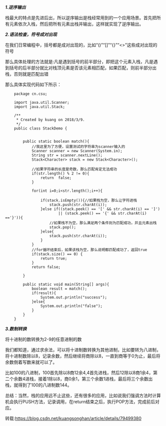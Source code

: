 
***1.逆序输出***

栈最大的特点是先进后出，所以逆序输出是栈经常用到的一个应用场景。首先把所有元素依次入栈，然后把所有元素出栈并输出，这样就实现了逆序输出。

***2.语法检查，符号成对出现***

在我们日常编程中，括号都是成对出现的，比如“()”“[]”“{}”“<>”这些成对出现的符号

那么具体处理的方法就是:凡是遇到括号的前半部分，即把这个元素入栈，凡是遇到括号的后半部分就比对栈顶元素是否该元素相匹配，如果匹配，则前半部分出栈，否则就是匹配出错

那么具体实现代码如下所示：

        package cn.csu;

        import java.util.Scanner;
        import java.util.Stack;

        /**
         * Created by kuang on 2018/3/9.
         */
        public class StackDemo {


            public static boolean match(){
                //我这里为了方便，设置测试的字符串为scanner输入的
                Scanner scanner = new Scanner(System.in);
                String str = scanner.nextLine();
                Stack<Character> stack = new Stack<Character>();

                //如果字符串的长度是奇数，那么匹配肯定无法成功
                if(str.length() % 2 != 0){
                    return  false;
                }

                for(int i=0;i<str.length();i++){

                    if(stack.isEmpty()){//如果栈为空，那么让字符进栈
                        stack.push(str.charAt(i));
                    }else if((stack.peek() == '[' && str.charAt(i) == ']')
                            || (stack.peek() == '{' && str.charAt(i) =='}')){
                        //如果栈不为空，那么满足两个条件则为匹配成功，并且元素出栈
                        stack.pop();
                    }else{
                        stack.push(str.charAt(i));
                    }
                }
                //for循环结束后，如果该栈为空，那么说明都匹配成功了，返回true
                if(stack.size() == 0) {
                    return true;
                }
                return false;

            }

            public static void main(String[] args){
                boolean result = match();
                if(result){
                    System.out.println("success");
                }else{
                    System.out.println("false");
                }
            }
        }
        
       

***3.数制转换***

将十进制的数转换为2-9的任意进制的数

我们都知道，通过求余法，可以将十进制数转换为其他进制，比如要转为八进制，将十进制数除以8，记录余数，然后继续将商除以8，一直到商等于0为止，最后将余数倒着写数来就可以了。

比如100的八进制，100首先除以8商12余4,4首先进栈，然后12除以8商1余4，第二个余数4进栈，接着1除以8，商0余1，第三个余数1进栈，最后将三个余数出栈，就得到了100的八进制数144。


总结：当然，栈的应用远不止这些，还有很多的应用，比如说我们强调方法时计算机会执行PUSH方法，记录调用，在return结束之后，执行POP方法，完成前后对应。




转载:https://blog.csdn.net/kuangsonghan/article/details/79499380
 
